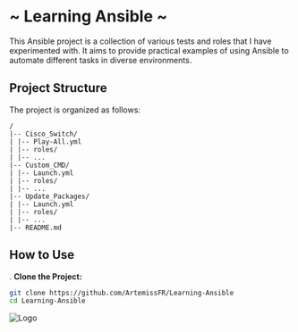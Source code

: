 # ~ Learning Ansible ~

This Ansible project is a collection of various tests and roles that I have experimented with. It aims to provide practical examples of using Ansible to automate different tasks in diverse environments.

## Project Structure

The project is organized as follows:

```
/
|-- Cisco_Switch/
| |-- Play-All.yml
| |-- roles/
| |-- ...
|-- Custom_CMD/
| |-- Launch.yml
| |-- roles/
| |-- ...
|-- Update_Packages/
| |-- Launch.yml
| |-- roles/
| |-- ...
|-- README.md
```
## How to Use

. **Clone the Project:**
   ```bash
   git clone https://github.com/ArtemissFR/Learning-Ansible
   cd Learning-Ansible
   ```

![Logo](https://docs.ansible.com/ansible/latest/_static/images/Ansible-Mark-RGB_White.png)